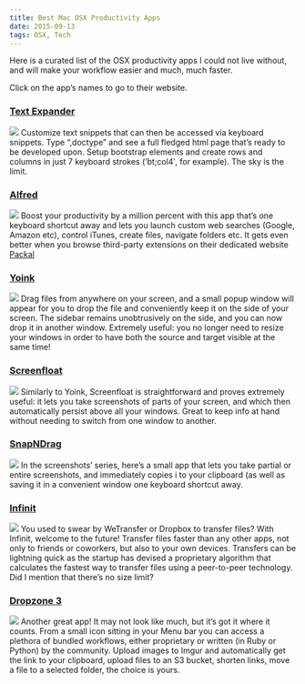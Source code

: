 ```yaml
---
title: Best Mac OSX Productivity Apps
date: 2015-09-13
tags: OSX, Tech
---
```

Here is a curated list of the OSX productivity apps I could not live without, and will make your workflow easier and much, much faster.

Click on the app’s names to go to their website.

### [Text Expander](https://smilesoftware.com/TextExpander/index.html)

![](http://www.imore.com/sites/imore.com/files/styles/large/public/field/image/2013/10/textexpander_mac.png?itok=z9D4eavR)
Customize text snippets that can then be accessed via keyboard snippets. Type “,doctype” and see a full fledged html page that’s ready to be developed upon. Setup bootstrap elements and create rows and columns in just 7 keyboard strokes (‘bt;col4′, for example). The sky is the limit.

### [Alfred](http://www.alfredapp.com/)

![](http://www.alfredapp.com/images/features/main/open_applications_files@2x.jpg)
Boost your productivity by a million percent with this app that’s one keyboard shortcut away and lets you launch custom web searches (Google, Amazon etc), control iTunes, create files, navigate folders etc. It gets even better when you browse third-party extensions on their dedicated website [Packal](http://www.packal.org/)

### [Yoink](https://itunes.apple.com/fr/app/yoink/id457622435?l=en&mt=12)

![](http://a1.mzstatic.com/us/r30/Purple5/v4/08/28/1e/08281e75-b6ab-2d6f-4cb8-2d900eb7c977/screen800x500.jpeg)
Drag files from anywhere on your screen, and a small popup window will appear for you to drop the file and conveniently keep it on the side of your screen. The sidebar remains unobtrusively on the side, and you can now drop it in another window. Extremely useful: you no longer need to resize your windows in order to have both the source and target visible at the same time!

### [Screenfloat](https://itunes.apple.com/fr/app/screenfloat/id414528154?l=en&mt=12)

![](http://cdn.appstorm.net/mac.appstorm.net/files/2012/07/writing-with-screenfloat.png)
Similarly to Yoink, Screenfloat is straightforward and proves extremely useful: it lets you take screenshots of parts of your screen, and which then automatically persist above all your windows. Great to keep info at hand without needing to switch from one window to another.

### [SnapNDrag](https://itunes.apple.com/fr/app/snapndrag-pro/id430397512?l=en&mt=12)

![](http://a4.mzstatic.com/us/r30/Purple/v4/ed/99/19/ed99199c-39d0-6e50-d9a0-d6bad439ae23/screen800x500.jpeg)
In the screenshots’ series, here’s a small app that lets you take partial or entire screenshots, and immediately copies i to your clipboard (as well as saving it in a convenient window one keyboard shortcut away.

### [Infinit](https://infinit.io/)

![](https://infinit.io/images/icon-download-desktop-mac.png)
You used to swear by WeTransfer or Dropbox to transfer files? With Infinit, welcome to the future! Transfer files faster than any other apps, not only to friends or coworkers, but also to your own devices. Transfers can be lightning quick as the startup has devised a proprietary algorithm that calculates the fastest way to transfer files using a peer-to-peer technology. Did I mention that there’s no size limit?

### [Dropzone 3](https://aptonic.com/dropzone3/)

![](https://cms-assets.tutsplus.com/uploads/users/71/posts/21590/image/dropzone3-01.jpg)
Another great app! It may not look like much, but it’s got it where it counts. From a small icon sitting in your Menu bar you can access a plethora of bundled workflows, either proprietary or written (in Ruby or Python) by the community. Upload images to Imgur and automatically get the link to your clipboard, upload files to an S3 bucket, shorten links, move a file to a selected folder, the choice is yours.




